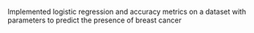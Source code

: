 Implemented logistic regression and accuracy metrics on a dataset with parameters to predict the presence of breast cancer 
